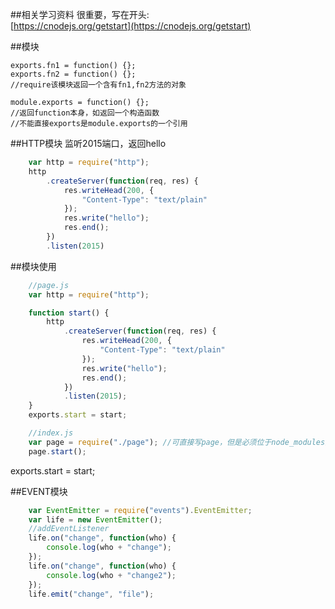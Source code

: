 ##相关学习资料
很重要，写在开头:  
[https://cnodejs.org/getstart](https://cnodejs.org/getstart)

##模块

    exports.fn1 = function() {};
    exports.fn2 = function() {};
    //require该模块返回一个含有fn1,fn2方法的对象  
        
    module.exports = function() {};
    //返回function本身，如返回一个构造函数
    //不能直接exports是module.exports的一个引用

##HTTP模块
监听2015端口，返回hello

```js
    var http = require("http");
    http
        .createServer(function(req, res) {
            res.writeHead(200, {
                "Content-Type": "text/plain"
            });
            res.write("hello");
            res.end();
        })
        .listen(2015)
```

##模块使用
```js
    //page.js
    var http = require("http");

    function start() {
        http
            .createServer(function(req, res) {
                res.writeHead(200, {
                    "Content-Type": "text/plain"
                });
                res.write("hello");
                res.end();
            })
            .listen(2015);
    }
    exports.start = start;
```

```js
    //index.js
    var page = require("./page"); //可直接写page，但是必须位于node_modules里
    page.start();
```
exports.start = start;

##EVENT模块

```js
    var EventEmitter = require("events").EventEmitter;
    var life = new EventEmitter();
    //addEventListener
    life.on("change", function(who) {
        console.log(who + "change");
    });
    life.on("change", function(who) {
        console.log(who + "change2");
    });
    life.emit("change", "file");
```

